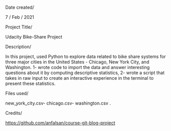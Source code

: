 Date created/

7 / Feb / 2021

Project Title/

Udacity Bike-Share Project

Description/

In this project, used Python to explore data related to bike share systems for three major cities in the United States - Chicago, New York City, and Washington. 1- wrote code to import the data and answer interesting questions about it by computing descriptive statistics, 2- wrote a script that takes in raw input to create an interactive experience in the terminal to present these statistics.

Files used/

new_york_city.csv-
chicago.csv-
washington.csv .

Credits/

https://github.com/anfalsan/course-git-blog-project
